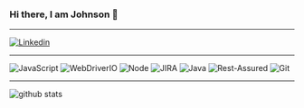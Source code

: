 ### Hi there, I am Johnson 👋

---------------------
<a href="https://www.linkedin.com/in/johnsonesta/">
  <img
    alt="Linkedin"
    src="https://img.shields.io/badge/linkedin-0077B5?logo=linkedin&logoColor=white&style=for-the-badge"
  />
</a>

------------------
<img alt="JavaScript" src="https://img.shields.io/badge/JavaScript-F7DF1E?logo=javascript&logoColor=white&style=for-the-badge" /> <img alt="WebDriverIO" src="https://img.shields.io/badge/WebDriverIO-EA5906.svg?&amp;style=for-the-badge&amp;logo=WebdriverIO&amp;logoColor=white" style="max-width:100%;"> <img alt="Node" src="https://img.shields.io/badge/-Node.js-%23339933?&amp;style=for-the-badge&amp;logo=Node.js&amp;logoColor=white" style="max-width:100%;"> <img alt="JIRA" src="https://img.shields.io/badge/-JIRA-%230052CC?&amp;style=for-the-badge&amp;logo=JIRA&amp;logoColor=white" style="max-width:100%;"> <img alt="Java" src="https://img.shields.io/badge/-Java-%23007396?&amp;style=for-the-badge&amp;logo=Java&amp;logoColor=white" style="max-width:100%;"> <img alt="Rest-Assured" src="https://img.shields.io/badge/-Rest%20Assured-4BA82E?&amp;style=for-the-badge&amp;logo=Java&amp;logoColor=white" style="max-width:100%;"> <img alt="Git" src="https://img.shields.io/badge/git%20-%23F05032.svg?&amp;style=for-the-badge&amp;logo=git&amp;logoColor=white" style="max-width:100%;"> 

------------------
![github stats](https://github-readme-stats.vercel.app/api?username=jonn-set)

<!--
**jonn-set/jonn-set** is a ✨ _special_ ✨ repository because its `README.md` (this file) appears on your GitHub profile.

Here are some ideas to get you started:

- 🔭 I’m currently working on ...
- 🌱 I’m currently learning ...
- 👯 I’m looking to collaborate on ...
- 🤔 I’m looking for help with ...
- 💬 Ask me about ...
- 📫 How to reach me: ...
- 😄 Pronouns: ...
- ⚡ Fun fact: ...
-->

